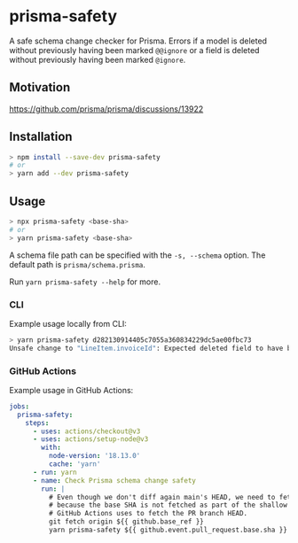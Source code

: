 # prisma-safety

A safe schema change checker for Prisma. Errors if a model is deleted without previously having been marked `@@ignore` or a field is deleted without previously having been marked `@ignore`.

## Motivation

<https://github.com/prisma/prisma/discussions/13922>

## Installation

```sh
> npm install --save-dev prisma-safety
# or
> yarn add --dev prisma-safety
```

## Usage

```sh
> npx prisma-safety <base-sha>
# or
> yarn prisma-safety <base-sha>
```

A schema file path can be specified with the `-s, --schema` option. The default path is `prisma/schema.prisma`.

Run `yarn prisma-safety --help` for more.

### CLI

Example usage locally from CLI:

```sh
> yarn prisma-safety d282130914405c7055a360834229dc5ae00fbc73
Unsafe change to "LineItem.invoiceId": Expected deleted field to have been marked with @ignore prior to delete.
```

### GitHub Actions

Example usage in GitHub Actions:

```yaml
jobs:
  prisma-safety:
    steps:
      - uses: actions/checkout@v3
      - uses: actions/setup-node@v3
        with:
          node-version: '18.13.0'
          cache: 'yarn'
      - run: yarn
      - name: Check Prisma schema change safety
        run: |
          # Even though we don't diff again main's HEAD, we need to fetch it
          # because the base SHA is not fetched as part of the shallow clone
          # GitHub Actions uses to fetch the PR branch HEAD.
          git fetch origin ${{ github.base_ref }}
          yarn prisma-safety ${{ github.event.pull_request.base.sha }}
```
